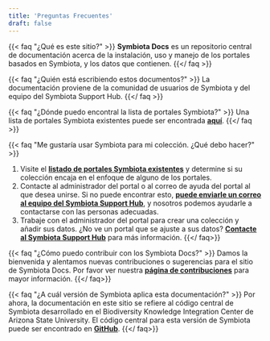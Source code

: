 ```yaml
---
title: 'Preguntas Frecuentes'
draft: false
---
```


{{< faq "¿Qué es este sitio?" >}}
**Symbiota Docs** es un repositorio central de documentación acerca de la instalación, uso y manejo de los portales basados en Symbiota, y los datos que contienen.
{{</ faq >}}

{{< faq "¿Quién está escribiendo estos documentos?" >}}
La documentación proviene de la comunidad de usuarios de Symbiota y del equipo del Symbiota Support Hub.
{{</ faq >}}

{{< faq "¿Dónde puedo encontral la lista de portales Symbiota?" >}}
Una lista de portales Symbiota existentes puede ser encontrada [**aquí**](https://symbiota.org/symbiota-portals/).
{{</ faq >}}

{{< faq "Me gustaría usar Symbiota para mi colección. ¿Qué debo hacer?" >}}
1. Visite el [**listado de portales Symbiota existentes**](https://symbiota.org/docs/symbiota-introduction/active-symbiota-projects/) y determine si su colección encaja en el enfoque de alguno de los portales.
2. Contacte al administrador del portal o al correo de ayuda del portal al que desea unirse. Si no puede encontrar esto, [**puede enviarle un correo al equipo del Symbiota Support Hub**](mailto:symbiota@asu.edu), y nosotros podemos ayudarle a contactarse con las personas adecuadas.
3. Trabaje con el administrador del portal para crear una colección y añadir sus datos. 
¿No ve un portal que se ajuste a sus datos? [**Contacte al Symbiota Support Hub**](mailto:symbiota@asu.edu) para más información.
{{</ faq>}}

{{< faq "¿Cómo puedo contribuir con los Symbiota Docs?" >}}
Damos la bienvenida y alentamos nuevas contribuciones o sugerencias para el sitio de Symbiota Docs. Por favor ver nuestra [**página de contribuciones**](https://biokic.github.io/symbiota-docs/contribute/) para mayor información.
{{</ faq>}}

{{< faq "¿A cuál versión de Symbiota aplica esta documentación?" >}}
Por ahora, la documentación en este sitio se refiere al código central de Symbiota desarrollado en el Biodiversity Knowledge Integration Center de Arizona State University. El código central para esta versión de Symbiota puede ser encontrado en [**GitHub**](https://github.com/BioKIC/Symbiota).
{{</ faq>}}
